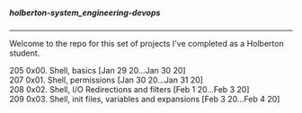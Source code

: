 ##### holberton-system_engineering-devops  
-----------------------------------------  

Welcome to the repo for this set of projects I've completed as a Holberton student.  

 205 0x00. Shell, basics [Jan 29 20...Jan 30 20]  
 207 0x01. Shell, permissions [Jan 30 20...Jan 31 20]  
 208 0x02. Shell, I/O Redirections and filters [Feb 1 20...Feb 3 20]  
 209 0x03. Shell, init files, variables and expansions [Feb 3 20...Feb 4 20]  
